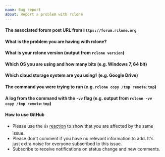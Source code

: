 ```yaml
---
name: Bug report
about: Report a problem with rclone
---
```


<!--

We understand you are having a problem with rclone; we want to help you with that!

**STOP and READ**
**YOUR POST WILL BE REMOVED IF IT IS LOW QUALITY**:
Please show the effort you've put into solving the problem and please be specific.
People are volunteering their time to help! Low effort posts are not likely to get good answers!

If you think you might have found a bug, try to replicate it with the latest beta (or stable).
The update instructions are available at https://rclone.org/commands/rclone_selfupdate/

If you can still replicate it or just got a question then please use the rclone forum:

    https://forum.rclone.org/

for a quick response instead of filing an issue on this repo.

If nothing else helps, then please fill in the info below which helps us help you.

**DO NOT REDACT** any information except passwords/keys/personal info.

You should use 3 backticks to begin and end your paste to make it readable.

Make sure to include a log obtained with '-vv'.

You can also use '-vv --log-file bug.log' and a service such as https://pastebin.com or https://gist.github.com/

Thank you

The Rclone Developers

-->

#### The associated forum post URL from `https://forum.rclone.org`



#### What is the problem you are having with rclone?



#### What is your rclone version (output from `rclone version`)



#### Which OS you are using and how many bits (e.g. Windows 7, 64 bit)



#### Which cloud storage system are you using? (e.g. Google Drive)



#### The command you were trying to run (e.g. `rclone copy /tmp remote:tmp`)



#### A log from the command with the `-vv` flag (e.g. output from `rclone -vv copy /tmp remote:tmp`)



<!--- Please keep the note below for others who read your bug report. -->

#### How to use GitHub

* Please use the 👍 [reaction](https://blog.github.com/2016-03-10-add-reactions-to-pull-requests-issues-and-comments/) to show that you are affected by the same issue.
* Please don't comment if you have no relevant information to add. It's just extra noise for everyone subscribed to this issue.
* Subscribe to receive notifications on status change and new comments.
